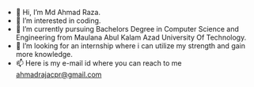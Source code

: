 - 👋 Hi, I’m Md Ahmad Raza.
- 👀 I’m interested in coding.
- 🌱 I’m currently pursuing Bachelors Degree in Computer Science and Engineering from  Maulana Abul Kalam Azad University Of Technology. 
- 👀 I’m looking for an internship where i can utilize my strength and gain more knowledge.
- 📫 Here is my e-mail id where you can reach to me ahmadrajacpr@gmail.com

<!---
AhmadRaza029/AhmadRaza029 is a ✨ special ✨ repository because its `README.md` (this file) appears on your GitHub profile.
You can click the Preview link to take a look at your changes.
--->
